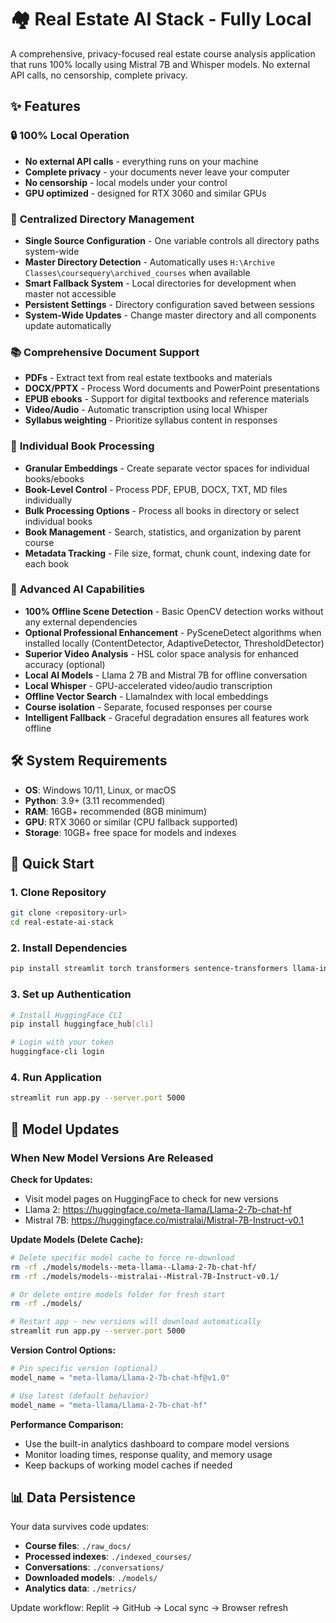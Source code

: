# 🏘️ Real Estate AI Stack - Fully Local

A comprehensive, privacy-focused real estate course analysis application that runs 100% locally using Mistral 7B and Whisper models. No external API calls, no censorship, complete privacy.

## ✨ Features

### 🔒 **100% Local Operation**
- **No external API calls** - everything runs on your machine
- **Complete privacy** - your documents never leave your computer
- **No censorship** - local models under your control
- **GPU optimized** - designed for RTX 3060 and similar GPUs

### 📁 **Centralized Directory Management**
- **Single Source Configuration** - One variable controls all directory paths system-wide
- **Master Directory Detection** - Automatically uses `H:\Archive Classes\coursequery\archived_courses` when available
- **Smart Fallback System** - Local directories for development when master not accessible
- **Persistent Settings** - Directory configuration saved between sessions
- **System-Wide Updates** - Change master directory and all components update automatically

### 📚 **Comprehensive Document Support**
- **PDFs** - Extract text from real estate textbooks and materials
- **DOCX/PPTX** - Process Word documents and PowerPoint presentations
- **EPUB ebooks** - Support for digital textbooks and reference materials
- **Video/Audio** - Automatic transcription using local Whisper
- **Syllabus weighting** - Prioritize syllabus content in responses

### 📖 **Individual Book Processing**
- **Granular Embeddings** - Create separate vector spaces for individual books/ebooks
- **Book-Level Control** - Process PDF, EPUB, DOCX, TXT, MD files individually
- **Bulk Processing Options** - Process all books in directory or select individual books
- **Book Management** - Search, statistics, and organization by parent course
- **Metadata Tracking** - File size, format, chunk count, indexing date for each book

### 🧠 **Advanced AI Capabilities**
- **100% Offline Scene Detection** - Basic OpenCV detection works without any external dependencies
- **Optional Professional Enhancement** - PySceneDetect algorithms when installed locally (ContentDetector, AdaptiveDetector, ThresholdDetector)
- **Superior Video Analysis** - HSL color space analysis for enhanced accuracy (optional)
- **Local AI Models** - Llama 2 7B and Mistral 7B for offline conversation
- **Local Whisper** - GPU-accelerated video/audio transcription
- **Offline Vector Search** - LlamaIndex with local embeddings
- **Course isolation** - Separate, focused responses per course
- **Intelligent Fallback** - Graceful degradation ensures all features work offline

## 🛠️ System Requirements

- **OS**: Windows 10/11, Linux, or macOS
- **Python**: 3.9+ (3.11 recommended)
- **RAM**: 16GB+ recommended (8GB minimum)
- **GPU**: RTX 3060 or similar (CPU fallback supported)
- **Storage**: 10GB+ free space for models and indexes

## 🚀 Quick Start

### 1. Clone Repository
```bash
git clone <repository-url>
cd real-estate-ai-stack
```

### 2. Install Dependencies
```bash
pip install streamlit torch transformers sentence-transformers llama-index
```

### 3. Set up Authentication
```bash
# Install HuggingFace CLI
pip install huggingface_hub[cli]

# Login with your token
huggingface-cli login
```

### 4. Run Application
```bash
streamlit run app.py --server.port 5000
```

## 🔄 Model Updates

### When New Model Versions Are Released

**Check for Updates:**
- Visit model pages on HuggingFace to check for new versions
- Llama 2: https://huggingface.co/meta-llama/Llama-2-7b-chat-hf
- Mistral 7B: https://huggingface.co/mistralai/Mistral-7B-Instruct-v0.1

**Update Models (Delete Cache):**
```bash
# Delete specific model cache to force re-download
rm -rf ./models/models--meta-llama--Llama-2-7b-chat-hf/
rm -rf ./models/models--mistralai--Mistral-7B-Instruct-v0.1/

# Or delete entire models folder for fresh start
rm -rf ./models/

# Restart app - new versions will download automatically
streamlit run app.py --server.port 5000
```

**Version Control Options:**
```python
# Pin specific version (optional)
model_name = "meta-llama/Llama-2-7b-chat-hf@v1.0"

# Use latest (default behavior)
model_name = "meta-llama/Llama-2-7b-chat-hf"
```

**Performance Comparison:**
- Use the built-in analytics dashboard to compare model versions
- Monitor loading times, response quality, and memory usage
- Keep backups of working model caches if needed

## 📊 Data Persistence

Your data survives code updates:
- **Course files**: `./raw_docs/` 
- **Processed indexes**: `./indexed_courses/`
- **Conversations**: `./conversations/`
- **Downloaded models**: `./models/`
- **Analytics data**: `./metrics/`

Update workflow: Replit → GitHub → Local sync → Browser refresh
